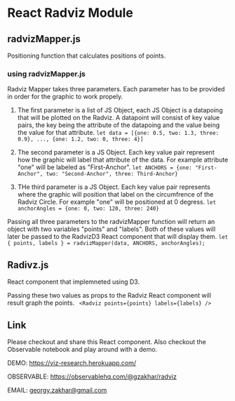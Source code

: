 # React Radviz Module

## radvizMapper.js
Positioning function that calculates positions of points.

### using radvizMapper.js

Radviz Mapper takes three parameters. Each parameter has to be provided in order for the graphic to work propely. 

1. The first parameter is a list of JS Object, each JS Object is a datapoing that will be plotted on the Radviz. A datapoint will consist of key value pairs, the key being the attribute of the datapoing and the value being the value for that attribute.
```let data = [{one: 0.5, two: 1.3, three: 0.9}, ..., {one: 1.2, two: 0, three: 4}]```

2. The second parameter is a JS Object. Each key value pair represent how the graphic will label that attribute of the data. For example attribute "one" will be labeled as "First-Anchor". 
```let ANCHORS = {one: "First-Anchor", two: "Second-Anchor", three: Third-Anchor}```

3. THe third parameter is a JS Object. Each key value pair represents where the graphic will position that label on the circumfrence of the Radviz Circle. For example "one" will be positioned at 0 degress. 
```let anchorAngles = {one: 0, two: 120, three: 240}```

Passing all three parameters to the radvizMapper function will return an object with two variables "points" and "labels". Both of these values will later be passed to the RadvizD3 React component that will display them.
```let { points, labels } = radvizMapper(data, ANCHORS, anchorAngles);```

## Radivz.js
React component that implemneted using D3.

Passing these two values as props to the Radviz React component will result graph the points.
``` <Radviz points={points} labels={labels} />```


## Link
Please checkout and share this React component. Also checkout the Observable notebook and play around with a demo.

DEMO: https://viz-research.herokuapp.com/

OBSERVABLE: https://observablehq.com/@gzakhar/radviz

EMAIL: georgy.zakhar@gmail.com
